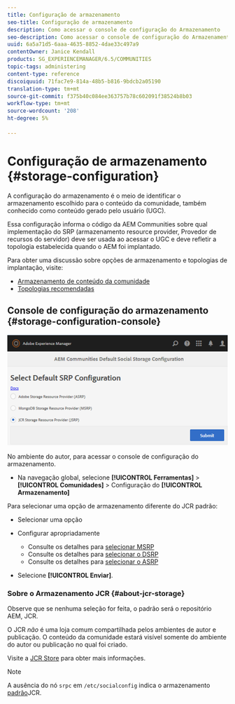 ```yaml
---
title: Configuração de armazenamento
seo-title: Configuração de armazenamento
description: Como acessar o console de configuração do Armazenamento
seo-description: Como acessar o console de configuração do Armazenamento
uuid: 6a5a71d5-6aaa-4635-8852-4dae33c497a9
contentOwner: Janice Kendall
products: SG_EXPERIENCEMANAGER/6.5/COMMUNITIES
topic-tags: administering
content-type: reference
discoiquuid: 71fac7e9-814a-48b5-b816-9bdcb2a05190
translation-type: tm+mt
source-git-commit: f375b40c084ee363757b78c602091f38524b8b03
workflow-type: tm+mt
source-wordcount: '208'
ht-degree: 5%

---
```



# Configuração de armazenamento {#storage-configuration}

A configuração do armazenamento é o meio de identificar o armazenamento escolhido para o conteúdo da comunidade, também conhecido como conteúdo gerado pelo usuário (UGC).

Essa configuração informa o código da AEM Communities sobre qual implementação do SRP (armazenamento resource provider, Provedor de recursos do servidor) deve ser usada ao acessar o UGC e deve refletir a topologia estabelecida quando o AEM foi implantado.

Para obter uma discussão sobre opções de armazenamento e topologias de implantação, visite:

* [Armazenamento de conteúdo da comunidade](working-with-srp.md)
* [Topologias recomendadas](topologies.md)

## Console de configuração do armazenamento {#storage-configuration-console}

![jsrp-configuration](assets/jsrp-configuration.png)

No ambiente do autor, para acessar o console de configuração do armazenamento.

* Na navegação global, selecione **[!UICONTROL Ferramentas]** > **[!UICONTROL Comunidades]** > Configuração do **[!UICONTROL Armazenamento]**

Para selecionar uma opção de armazenamento diferente do JCR padrão:

* Selecionar uma opção
* Configurar apropriadamente

   * Consulte os detalhes para [selecionar MSRP](msrp.md#select-msrp)
   * Consulte os detalhes para [selecionar o DSRP](dsrp.md#select-dsrp)
   * Consulte os detalhes para [selecionar o ASRP](asrp.md#select-asrp)

* Selecione **[!UICONTROL Enviar]**.

### Sobre o Armazenamento JCR {#about-jcr-storage}

Observe que se nenhuma seleção for feita, o padrão será o repositório AEM, JCR.

O JCR *não* é uma loja comum compartilhada pelos ambientes de autor e publicação. O conteúdo da comunidade estará visível somente do ambiente do autor ou publicação no qual foi criado.

Visite a [JCR Store](jsrp.md) para obter mais informações.

>[!NOTE]
>
>A ausência do nó `srpc` em `/etc/socialconfig` indica o armazenamento [padrão](jsrp.md)JCR.
